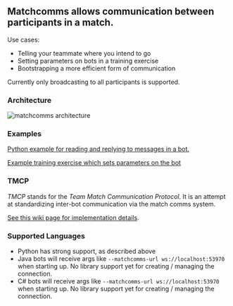 ## Matchcomms allows communication between participants in a match.

Use cases:

- Telling your teammate where you intend to go
- Setting parameters on bots in a training exercise
- Bootstrapping a more efficient form of communication

Currently only broadcasting to all participants is supported.

### Architecture

![matchcomms architecture](/img/matchcomms/architecture.png)

### Examples

[Python example for reading and replying to messages in a bot.](https://github.com/RLBot/RLBotTraining/blob/master/rlbottraining/example_bots/tweak_demonstration_bot/tweaked_bot.py)

[Example training exercise which sets parameters on the bot](https://github.com/RLBot/RLBotTraining/blob/master/tests/test_on_briefing_tweak.py)

### TMCP

*TMCP* stands for the *Team Match Communication Protocol*. It is an attempt at standardizing inter-bot communication via the match comms system.

[See this wiki page for implementation details](/botmaking/team-match-communication-protocol).

### Supported Languages

- Python has strong support, as described above
- Java bots will receive args like `--matchcomms-url ws://localhost:53970` when starting up. No library support yet for creating / managing the connection.
- C# bots will receive args like `--matchcomms-url ws://localhost:53970` when starting up. No library support yet for creating / managing the connection.
